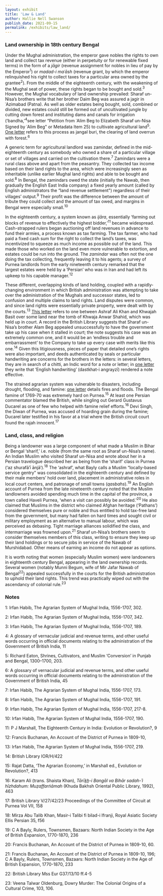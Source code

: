 ```yaml
---
layout: exhibit
title: 'Law & Land'
author: Hallie Nell Swanson
publish_date: 2021-09-15
permalink: /exhibits/law_land/
---
```

<h3>Land ownership in 18th century Bengal</h3>

<p>Under the Mughal administration, the emperor gave nobles the rights to own land and collect tax revenue (either in perpetuity or for renewable fixed terms) in the form of a <i>jāgir</i> (revenue assignment for nobles in lieu of pay by the Emperor<sup>1</sup>) or <i>madad-i maʿāsh</i> (revenue grant, by which the emperor relinquished his right to collect taxes for a particular area owned by the grantee<sup>2</sup>). From the middle of the eighteenth century, with the weakening of the Mughal seat of power, these rights began to be bought and sold.<sup>3</sup> However, the Mughal vocabulary of land ownership prevailed: Sharaf un-Nisa’s brothers write that her brother Daim Beg was assured a jagir in ʿAzimabad (Patna). As well as older estates being bought, sold, combined or divided, new estates could still be formed out of uncultivated jungle by cutting down forest and instituting dams and canals for irrigation (‘bandha,’<sup>4</sup>see letter “Petition from ʿAlim Beg to Elizabeth Sharaf un-Nisa Signed by ʿAlim Beg" or Metadata Item 25) to cultivate agricultural land<sup>5</sup>. <a href=“https://unstable-archives.github.io/unstable_archives/unstable_archives/item23/">One letter</a> refers to this process as jangal buri, the clearing of land overrun with forest.<sup>6</sup> </p>

<p>A generic term for agricultural landlord was zamindar, defined in the mid-eighteenth century as somebody who owned a share of a particular village or set of villages and carried on the cultivation there.<sup>7</sup> Zamindars were a rural class above and apart from the peasantry. They collected tax income based on their land rights to the area, which were increasingly seen as inheritable (unlike earlier Mughal land rights) and able to be bought and sold.<sup>8</sup> In Bengal, the zamindars owed the state (initially the Nawab, then gradually the English East India company) a fixed yearly amount (called by English administrators the “land revenue settlement") regardless of their villages’ output.<sup>9</sup> Their profit was the difference between the amount of tribute they could collect and the amount of tax owed, and margins in Bengal were especially small.<sup>10</sup> </p>

<p>In the eighteenth century, a system known as <i>ijāra</i>, essentially ‘farming out blocks of revenue to effectively the highest bidder,’<sup>11</sup> became widespread. Cash-strapped rulers began auctioning off land revenues in advance to fund their armies, a process known as tax farming. The tax farmer, who had paid a fixed cash sum for the right to collect the land’s taxes, was incentivized to squeeze as much income as possible out of the land. This made those who worked on the land even more vulnerable to extortion, and estates could be run into the ground. The <i>zamindar</i> was often not the one doing the tax collecting, frequently leaving it to his agents; a survey of Purnea landlords from the early nineteenth century remarked that the largest estates were held by a ‘Persian’ who was in Iran and had left its upkeep to his capable manager.<sup>12</sup></p>

<p>These different, overlapping kinds of land holding, coupled with a rapidly-changing environment in which British administration was attempting to take over the administration of the Mughals and successor states, led to confusion and multiple claims to land rights. Land disputes were common, and since land rights were essentially private property, were dealt with by the courts.<sup>13</sup> <a href=“https://unstable-archives.github.io/unstable_archives/unstable_archives/item23/">This letter</a> refers to one between Ashraf Ali Khan and Khwajah Basit  over some land near the tomb of Khwaja Anwar Shahid, which was held up in court. A record in the British Library suggests that Sharaf un-Nisa’s brother Alam Beg appealed unsuccessfully to have the government take up his case when it stalled in court; the note suggests his case was an extremely common one, and it would be an ‘endless trouble and embarrassment’ to the Company  to take up every case with merits like this one.<sup>14</sup> Given this litigiousness, pieces of paper that detailed one’s rights were also important, and deeds authenticated by seals or particular handwriting are concerns for the brothers in the letters: in several letters, they are in search of a chitti, an Indic word for a note or letter; in <a href=“https://unstable-archives.github.io/unstable_archives/unstable_archives/item25/">one letter</a> they write that ‘English handwriting’ (dastkhat-i angrayzī) rendered a note effective.</p>

<p>The strained agrarian system was vulnerable to disasters, including drought, flooding, and famine: <a href=“https://unstable-archives.github.io/unstable_archives/unstable_archives/item23/">one letter</a> details fires and floods. The Bengal famine of 1769-70 was extremely hard on Purnea.<sup>15</sup> At least one Persian commentator blamed the British, while singling out Gerard Gustavus Ducarel as one of few who helped with famine relief efforts.<sup>16</sup> Devi Singh, the Diwan of Purnea, was accused of hoarding grain during the famine; Ducarel later testified in his favor at a trial where the British circuit court found the rajah innocent.<sup>17</sup>  </p>

<h3>Land, class, and religion</h3>

<p>Being a landowner was a large component of what made a Muslim in Bihar or Bengal ‘sharif,’ i.e. noble (from the same root as Sharaf un-Nisa’s name). An Indian Muslim who visited Sharaf un-Nisa and wrote about her in a Persian travelogue described her as being from the ‘sharif’ class in Purnea (‘az shurafā′ī ānjā’).<sup>18</sup> The ‘ashraf’, what Bayly calls a Muslim “locally-based service gentry" was consolidated in the eighteenth century and defined by their male members’ hold over land, placement in administrative roles in local court centers, and patronage of small towns (<i>qasbahs</i>).<sup>19</sup> An English account of Purnea from the late nineteenth century noted that the Muslim landlowners avoided spending much time in the capital of the province, a town called Haveli Purnea, ‘when a visit can possibly be avoided.’<sup>20</sup> He also claimed that Muslims in the district who claimed Afghan heritage (‘Pathans’) considered themselves pure or noble and thus entitled to hold tax-free land from the government, but many had fallen on hard times and sought civil or military employment as an alternative to manual labour, which was perceived as debasing. Tight marriage alliances solidified the class, and intermarriage was frowned upon.<sup>21</sup> Sharaf un-Nisa’s brothers seem to consider themselves members of this class, writing to ensure they keep up their land holdings or to secure jobs in service of the Nawab of Murshidabad. Other means of earning an income do not appear as options.</p>

<p>It is worth noting that women (especially Muslim women) were landowners in eighteenth century Bengal, appearing in the land ownership records. Several women (notably Munni Begum, wife of Mir Jafar Nawab of Bengal<sup>22</sup>) appealed successfully in the courts for the British administration to uphold their land rights. This trend was practically wiped out with the ascendancy of colonial rule.<sup>23</sup></p>

<h3>Notes</h3>

<p>1: Irfan Habib, The Agrarian System of Mughal India, 1556-1707, 302.   			 </p>
<p>2: Irfan Habib, The Agrarian System of Mughal India, 1556-1707, 342.   			 </p>
<p>3: Irfan Habib, The Agrarian System of Mughal India, 1556-1707, 189.   			 </p>
<p>4: A glossary of vernacular judicial and revenue terms, and other useful words occurring in official documents relating to the administration of the Government of British India, 11    			 </p>
<p>5: Richard Eaton,   Shrines, Cultivators, and Muslim ‘Conversion’ in Punjab and Bengal, 1300–1700, 203.   			 </p>
<p>6: A glossary of vernacular judicial and revenue terms, and other useful words occurring in official documents relating to the administration of the Government of British India, 45   			 </p>
<p>7: Irfan Habib, The Agrarian System of Mughal India, 1556-1707, 173.   			 </p>
<p>8: Irfan Habib, The Agrarian System of Mughal India, 1556-1707, 191.   			 </p>
<p>9: Irfan Habib, The Agrarian System of Mughal India, 1556-1707, 217-8.   			 </p>
<p>10: Irfan Habib, The Agrarian System of Mughal India, 1556-1707, 190.   			 </p>
<p>11: P J Marshall, The Eighteenth Century in India: Evolution or Revolution?, 9   			 </p>
<p>12: Francis Buchanan, An Account of the District of Purnea in 1809-10,    			 </p>
<p>13: Irfan Habib, The Agrarian System of Mughal India, 1556-1707, 219.   			 </p>
<p>14: British Library IOR/H/422   			 </p>
<p>15: Rajat Datta, ‘The Agrarian Economy,’ in Marshall ed., Evolution or Revolution?, 413  </p>
<p>16: Karam Ali (trans. Shaista Khan), <i>Tārīk̲h̲-i Bangāl va Bihār sadah-ʾi hīzhdahum: Muẓaffarńāmah</i> (Khuda Bakhsh Oriental Public Library, 1992), 463    </p>
<p>17: British Library V/27/42/23 Proceedings of the Committee of Circuit at Purnea  Vol VII, 158   			 </p>
<p>18: Mirza Abu Talib Khan, Masir-i Talibi fi bilad-i Ifranji, Royal Asiatic Society Ellis Persian 35, f56    			 </p>
<p>19: C A Bayly, Rulers, Townsmen, Bazaars: North Indian Society in the Age of British Expansion, 1770-1870, 236   			 </p>
<p>20: Francis Buchanan, An Account of the District of Purnea in 1809-10, 60.   			 </p>
<p>21: Francis Buchanan, An Account of the District of Purnea in 1809-10, 196; C A Bayly, Rulers, Townsmen, Bazaars: North Indian Society in the Age of British Expansion, 1770-1870, 233   			 </p>
<p>22: British Library Mss Eur G37/13/10 ff.4-5            	</p>
<p>23: Veena Talwar Oldenburg, Dowry Murder: The Colonial Origins of a Cultural Crime, 103, 106.   			 </p>
